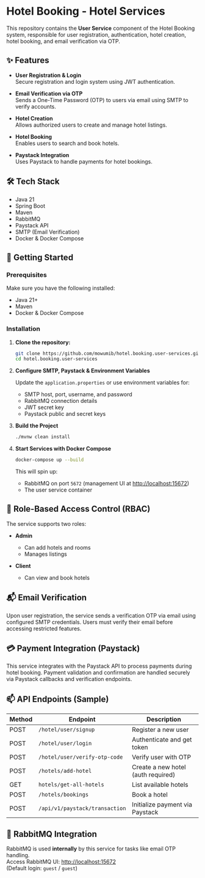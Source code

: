 # Hotel Booking - Hotel Services

This repository contains the **User Service** component of the Hotel Booking system, responsible for user registration, authentication, hotel creation, hotel booking, and email verification via OTP.

## ✨ Features

- **User Registration & Login**  
  Secure registration and login system using JWT authentication.

- **Email Verification via OTP**  
  Sends a One-Time Password (OTP) to users via email using SMTP to verify accounts.

- **Hotel Creation**  
  Allows authorized users to create and manage hotel listings.

- **Hotel Booking**  
  Enables users to search and book hotels.

- **Paystack Integration**  
  Uses Paystack to handle payments for hotel bookings.

## 🛠 Tech Stack

- Java 21  
- Spring Boot  
- Maven  
- RabbitMQ  
- Paystack API  
- SMTP (Email Verification)  
- Docker & Docker Compose

## 🚀 Getting Started

### Prerequisites

Make sure you have the following installed:

- Java 21+
- Maven
- Docker & Docker Compose

### Installation

1. **Clone the repository:**

   ```bash
   git clone https://github.com/mowumib/hotel.booking.user-services.git
   cd hotel.booking.user-services
   ```

2. **Configure SMTP, Paystack & Environment Variables**

   Update the `application.properties` or use environment variables for:

   - SMTP host, port, username, and password
   - RabbitMQ connection details
   - JWT secret key
   - Paystack public and secret keys

3. **Build the Project**

   ```bash
   ./mvnw clean install
   ```
   
4. **Start Services with Docker Compose**

   ```bash
   docker-compose up --build
   ```

   This will spin up:
   - RabbitMQ on port `5672` (management UI at [http://localhost:15672](http://localhost:15672))
   - The user service container

## 🔐 Role-Based Access Control (RBAC)

The service supports two roles:

- **Admin**
  - Can add hotels and rooms
  - Manages listings

- **Client**
  - Can view and book hotels

 ## 📬 Email Verification

Upon user registration, the service sends a verification OTP via email using configured SMTP credentials. Users must verify their email before accessing restricted features.

## 💳 Payment Integration (Paystack)

This service integrates with the Paystack API to process payments during hotel booking. Payment validation and confirmation are handled securely via Paystack callbacks and verification endpoints.

## 📫 API Endpoints (Sample)

| Method | Endpoint                      | Description                         |
|--------|-------------------------------|-------------------------------------|
| POST   | `/hotel/user/signup`          | Register a new user                 |
| POST   | `/hotel/user/login`           | Authenticate and get token          |
| POST   | `/hotel/user/verify-otp-code` | Verify user with OTP                |
| POST   | `/hotels/add-hotel`           | Create a new hotel (auth required)  |
| GET    | `hotels/get-all-hotels`       | List available hotels               |
| POST   | `/hotels/bookings`            | Book a hotel                        |
| POST   | `/api/v1/paystack/transaction`| Initialize payment via Paystack     |


## 🐇 RabbitMQ Integration
RabbitMQ is used **internally** by this service for tasks like email OTP handling.  
Access RabbitMQ UI: [http://localhost:15672](http://localhost:15672)  
(Default login: `guest` / `guest`)

